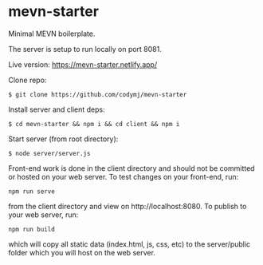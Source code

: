 # mevn-starter
Minimal MEVN boilerplate.

The server is setup to run locally on port 8081.

Live version: <a href="https://mevn-starter.netlify.app/">https://mevn-starter.netlify.app/</a>

Clone repo:
```
$ git clone https://github.com/codymj/mevn-starter
```

Install server and client deps:
```
$ cd mevn-starter && npm i && cd client && npm i
```

Start server (from root directory):
```
$ node server/server.js
```

Front-end work is done in the client directory and should not be committed or
hosted on your web server. To test changes on your front-end, run:
```
npm run serve
```
from the client directory and view on http://localhost:8080. To publish to your
web server, run:
```
npm run build
```
which will copy all static data (index.html, js, css, etc) to the server/public
folder which you will host on the web server.
